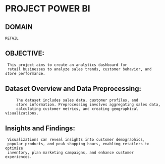 
# PROJECT POWER BI
## DOMAIN
    RETAIL
## OBJECTIVE:
     This project aims to create an analytics dashboard for 
     retail businesses to analyze sales trends, customer behavior, and store performance.

## Dataset Overview and Data Preprocessing:
         The dataset includes sales data, customer profiles, and 
         store information. Preprocessing involves aggregating sales data, 
         calculating customer metrics, and creating geographical visualizations.

 ## Insights and Findings:
     Visualizations can reveal insights into customer demographics,
     popular products, and peak shopping hours, enabling retailers to optimize 
     inventory, plan marketing campaigns, and enhance customer experiences.




